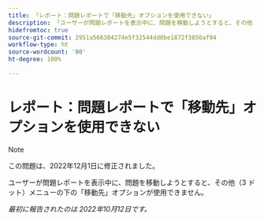 ```yaml
---
title: 「レポート：問題レポートで「移動先」オプションを使用できない」
description: 「ユーザーが問題レポートを表示中に、問題を移動しようとすると、その他（3 ドット）メニューの下の「移動先」オプションが使用できません。」
hidefromtoc: true
source-git-commit: 2951a566384274e5f32544dd8be1872f3850af94
workflow-type: ht
source-wordcount: '80'
ht-degree: 100%

---
```



# レポート：問題レポートで「移動先」オプションを使用できない

>[!NOTE]
>
>この問題は、2022年12月1日に修正されました。

ユーザーが問題レポートを表示中に、問題を移動しようとすると、その他（3 ドット）メニューの下の「移動先」オプションが使用できません。

_最初に報告されたのは 2022年10月12日です。_

